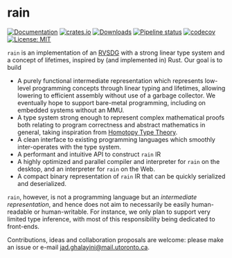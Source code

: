 # rain
[![Documentation](https://docs.rs/rain-lang/badge.svg)](https://docs.rs/rain-lang/)
[![crates.io](https://img.shields.io/crates/v/rain-lang.svg)](https://crates.io/crates/rain-lang)
[![Downloads](https://img.shields.io/crates/d/rain-lang.svg)](https://crates.io/crates/rain-lang)
[![Pipeline status](https://gitlab.com/tekne/rain/badges/master/pipeline.svg)](https://gitlab.com/tekne/rain)
[![codecov](https://codecov.io/gl/tekne/rain/branch/master/graph/badge.svg)](https://codecov.io/gl/tekne/rain)
[![License: MIT](https://img.shields.io/badge/License-MIT-blue.svg)](https://opensource.org/licenses/MIT)

`rain` is an implementation of an [RVSDG](https://arxiv.org/abs/1912.05036) with a strong linear type system and a concept of lifetimes, inspired by (and implemented in) Rust. Our goal is to build
- A purely functional intermediate representation which represents low-level programming concepts through linear typing and lifetimes, allowing lowering to efficient assembly without use of a garbage collector. We eventually hope to support bare-metal programming, including on embedded systems without an MMU.
- A type system strong enough to represent complex mathematical proofs both relating to program correctness and abstract mathematics in general, taking inspiration from [Homotopy Type Theory](https://homotopytypetheory.org/).
- A clean interface to existing programming languages which smoothly inter-operates with the type system.
- A performant and intuitive API to construct `rain` IR
- A highly optimized and parallel compiler and interpreter for `rain` on the desktop, and an interpreter for `rain` on the Web.
- A compact binary representation of `rain` IR that can be quickly serialized and deserialized.

`rain`, however, is not a programming language but an *intermediate representation*, and hence does not aim to necessarily be easily human-readable or human-writable. For instance, we only plan to support very limited type inference, with most of this responsibility being dedicated to front-ends.

Contributions, ideas and collaboration proposals are welcome: please make an issue or e-mail jad.ghalayini@mail.utoronto.ca.
